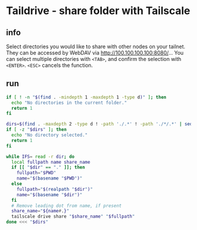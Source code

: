 # Taildrive - share folder with Tailscale

## info

Select directories you would like to share with other nodes on your tailnet. They can be accessed by WebDAV via http://100.100.100.100:8080/...
You can select multiple directories with `<TAB>`, and confirm the selection with `<ENTER>`. `<ESC>` cancels the function.


## run
```sh
if [ ! -n "$(find . -mindepth 1 -maxdepth 1 -type d)" ]; then
  echo "No directories in the current folder."
  return 1
fi

dirs=$(find . -maxdepth 2 -type d ! -path './.*' ! -path './*/.*' | sed 's|^\./||' | grep -v '^$' | fzf --multi --prompt="Select directories to share: ")
if [ -z "$dirs" ]; then
  echo "No directory selected."
  return 1
fi

while IFS= read -r dir; do
  local fullpath name share_name
  if [[ "$dir" == "." ]]; then
    fullpath="$PWD"
    name="$(basename "$PWD")"
  else
    fullpath="$(realpath "$dir")"
    name="$(basename "$dir")"
  fi
  # Remove leading dot from name, if present
  share_name="${name#.}"
  tailscale drive share "$share_name" "$fullpath"
done <<< "$dirs"
```
